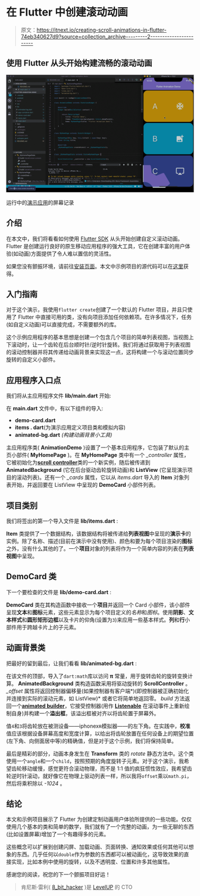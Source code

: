 # 在 Flutter 中创建滚动动画

> 原文：<https://itnext.io/creating-scroll-animations-in-flutter-74eb340627d9?source=collection_archive---------2----------------------->

## 使用 Flutter 从头开始构建流畅的滚动动画

![](img/585a166a928eb7abb3619227407d3e45.png)

运行中的[演示应用](https://github.com/kenreilly/flutter-scroll-animation-demo)的屏幕记录

## 介绍

在本文中，我们将看看如何使用 [Flutter SDK](https://flutter.dev) 从头开始创建自定义滚动动画。Flutter 是创建运行良好的原生移动应用程序的强大工具，它在创建丰富的用户体验(如动画)方面提供了令人难以置信的灵活性。

如果您没有颤振环境，请前往[安装页面](https://flutter.dev/docs/get-started/install)。本文中示例项目的源代码可以在[这里](https://github.com/kenreilly/flutter-scroll-animation-demo)获得。

## 入门指南

对于这个演示，我使用`flutter create`创建了一个默认的 Flutter 项目，并且只使用了 Flutter 中直接可用的类，没有向项目添加任何依赖项。在许多情况下，任务(如自定义动画)可以直接完成，不需要额外的库。

这个示例应用程序的基本思想是创建一个包含几个项目的简单列表视图，当视图上下滚动时，让一个齿轮在后台顺时针/逆时针旋转。我们将通过获取用于列表视图的滚动控制器并将其传递给动画背景来实现这一点，这将构建一个与滚动位置同步旋转的自定义小部件。

## 应用程序入口点

我们将从主应用程序文件 **lib/main.dart** 开始:

在 **main.dart** 文件中，有以下组件的导入:

*   **demo-card.dart**
*   **items . dart**(为演示应用定义项目类和模拟内容)
*   **animated-bg.dart** *(构建动画背景小工具)*

主应用程序类( **AnimationDemo** )设置了一个基本应用程序，它包装了默认的主页小部件( **MyHomePage** )。在 **MyHomePage** 类中有一个 *_controller* 属性，它被初始化为[**scroll controller**](https://api.flutter.dev/flutter/widgets/ScrollController-class.html)类的一个新实例，随后被传递到 **AnimatedBackground** (它在后台驱动齿轮旋转动画)和 **ListView** (它呈现演示项目的滚动列表)。还有一个 *_cards* 属性，它以从 *items.dart* 导入的 **Item** 对象列表开始，并返回要在 ListView 中呈现的 **DemoCard** 小部件列表。

## 项目类别

我们将签出的第一个导入文件是 **lib/items.dart** :

**Item** 类提供了一个数据结构，该数据结构将被传递给**列表视图**中呈现的**演示卡**的实例。除了名称、描述(目前在演示中没有使用)、颜色和要为每个项目渲染的**图标**之外，没有什么其他的了。一个**项目**对象的列表将作为一个简单内容的列表在**列表视图**中呈现。

## DemoCard 类

下一个要检查的文件是 **lib/demo-card.dart** :

**DemoCard** 类在其构造函数中接收一个**项目**并返回一个 Card 小部件，该小部件呈现**文本**和**图标**元素，这些元素显示为每个项目定义的*名称*和*图标*。使用**阴影**、**文本样式**和**圆形矩形边框**以及卡片的仰角(设置为`3`)来应用一些基本样式。**列**和**行**小部件用于跨越卡片上的子元素。

## 动画背景类

把最好的留到最后，让我们看看 **lib/animated-bg.dart** :

在该文件的顶部，导入了`dart:math`库以访问 **π** 常量，用于旋转齿轮的旋转变换计算。 **AnimatedBackground** 类构造函数采用将驱动旋转的 **ScrollController** 。 *_offset* 属性将返回控制器偏移量(如果控制器有客户端*)(即控制器被正确初始化并连接到实际的滚动元素，如 ListView)* 或者它将简单地返回零。 *build* 方法返回一个[**animated builder**](https://api.flutter.dev/flutter/widgets/AnimatedBuilder-class.html)，它接受控制器(用作 [**Listenable**](https://api.flutter.dev/flutter/foundation/Listenable-class.html) 在滚动事件上重新绘制自身)并构建一个**溢出框**，该溢出框被对齐以将齿轮置于屏幕外。

值`4`和`3`将齿轮放在被测设备——iphonexʀ模拟器——的左下角。在实践中，**校准**值应该根据设备屏幕高度和宽度计算，以给出将齿轮放置在任何设备上的期望位置(左下角、向侧面居中等)的精确值，但是对于这个示例，我们将保持简单。

最后是精彩的部分，动画本身发生在 **Transform** 类的 *rotate* 静态方法中。这个类使用一个`angle`和一个`child`，按照预期的角度旋转子元素。对于这个演示，我希望齿轮移动缓慢，感觉更符合滚动物理，而不是 1:1 值的疯狂惯性效应，我希望齿轮逆时针滚动，就好像它在物理上驱动列表一样，所以我将`offset`乘以`math.pi`，然后将乘积除以 *-1024* 。

## **结论**

本文和示例项目展示了 Flutter 为创建定制动画用户体验所提供的一些功能。仅仅使用几个基本的类和简单的数学，我们就有了一个完整的动画，为一些无聊的东西(比如设置屏幕)增加了一个有趣得多的元素。

这些概念可以扩展到创建闪屏、加载动画、页面转换、通知效果或任何其他可以想象的东西。几乎任何以`double`作为参数的东西都可以被动画化，这导致效果的直接实现，比如本例中使用的旋转，以及不透明度、位置和许多其他属性。

感谢您的阅读，祝您的下一个颤振项目好运！

> 肯尼斯·雷利( [8_bit_hacker](https://twitter.com/8_bit_hacker) )是 [LevelUP](https://lvl-up.tech/) 的 CTO
